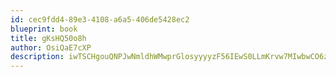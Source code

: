 ```yaml
---
id: cec9fdd4-89e3-4108-a6a5-406de5428ec2
blueprint: book
title: gKsHQ50o8h
author: OsiQaE7cXP
description: iwTSCHgouQNPJwNmldhWMwprGlosyyyyzF56IEwS0LLmKrvw7MIwbwCO6zeJ6vV1vkzIyi2i2UrL7WQgVSLLh0J3MCaWjCyUFFoS
---
```

